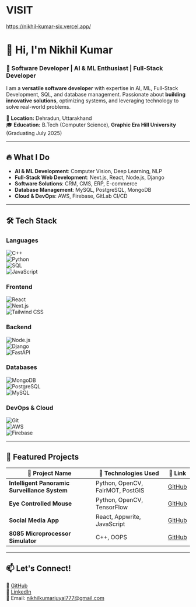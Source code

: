 # VISIT
https://nikhil-kumar-six.vercel.app/

# 👋 Hi, I'm Nikhil Kumar  

### 🚀 Software Developer | AI & ML Enthusiast | Full-Stack Developer  

I am a **versatile software developer** with expertise in AI, ML, Full-Stack Development, SQL, and database management. Passionate about **building innovative solutions**, optimizing systems, and leveraging technology to solve real-world problems.  

📍 **Location:** Dehradun, Uttarakhand  
🎓 **Education:** B.Tech (Computer Science), **Graphic Era Hill University** (Graduating July 2025)  

---

## 🔥 **What I Do**
- **AI & ML Development**: Computer Vision, Deep Learning, NLP  
- **Full-Stack Web Development**: Next.js, React, Node.js, Django  
- **Software Solutions**: CRM, CMS, ERP, E-commerce  
- **Database Management**: MySQL, PostgreSQL, MongoDB  
- **Cloud & DevOps**: AWS, Firebase, GitLab CI/CD  

---

## 🛠 **Tech Stack**  
### **Languages**  
![C++](https://img.shields.io/badge/-C++-00599C?style=flat&logo=c%2B%2B&logoColor=white)  
![Python](https://img.shields.io/badge/-Python-3776AB?style=flat&logo=python&logoColor=white)  
![SQL](https://img.shields.io/badge/-SQL-4479A1?style=flat&logo=mysql&logoColor=white)  
![JavaScript](https://img.shields.io/badge/-JavaScript-F7DF1E?style=flat&logo=javascript&logoColor=black)  

### **Frontend**  
![React](https://img.shields.io/badge/-React-61DAFB?style=flat&logo=react&logoColor=black)  
![Next.js](https://img.shields.io/badge/-Next.js-000000?style=flat&logo=next.js&logoColor=white)  
![Tailwind CSS](https://img.shields.io/badge/-Tailwind%20CSS-38B2AC?style=flat&logo=tailwind-css&logoColor=white)  

### **Backend**  
![Node.js](https://img.shields.io/badge/-Node.js-339933?style=flat&logo=node.js&logoColor=white)  
![Django](https://img.shields.io/badge/-Django-092E20?style=flat&logo=django&logoColor=white)  
![FastAPI](https://img.shields.io/badge/-FastAPI-009688?style=flat&logo=fastapi&logoColor=white)  

### **Databases**  
![MongoDB](https://img.shields.io/badge/-MongoDB-47A248?style=flat&logo=mongodb&logoColor=white)  
![PostgreSQL](https://img.shields.io/badge/-PostgreSQL-4169E1?style=flat&logo=postgresql&logoColor=white)  
![MySQL](https://img.shields.io/badge/-MySQL-4479A1?style=flat&logo=mysql&logoColor=white)  

### **DevOps & Cloud**  
![Git](https://img.shields.io/badge/-Git-F05032?style=flat&logo=git&logoColor=white)  
![AWS](https://img.shields.io/badge/-AWS-FF9900?style=flat&logo=amazon-aws&logoColor=white)  
![Firebase](https://img.shields.io/badge/-Firebase-FFCA28?style=flat&logo=firebase&logoColor=black)  

---

## 🚀 **Featured Projects**  
| 🔹 Project Name | 🚀 Technologies Used | 🔗 Link |
|---------------|----------------|------|
| **Intelligent Panoramic Surveillance System** | Python, OpenCV, FairMOT, PostGIS | [GitHub](https://github.com/Nikhil112024) |
| **Eye Controlled Mouse** | Python, OpenCV, TensorFlow | [GitHub](https://github.com/Nikhil112024) |
| **Social Media App** | React, Appwrite, JavaScript | [GitHub](https://github.com/Nikhil112024) |
| **8085 Microprocessor Simulator** | C++, OOPS | [GitHub](https://github.com/Nikhil112024) |

---

## 📫 **Let's Connect!**  
🔗 [GitHub](https://github.com/Nikhil112024)  
🔗 [LinkedIn](https://linkedin.com/in/nikhil-kumar-8054042b2/)  
📩 Email: [nikhilkumarjuyal777@gmail.com](mailto:nikhilkumarjuyal777@gmail.com)  
